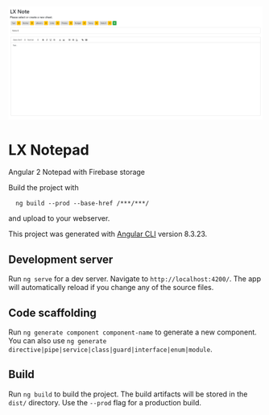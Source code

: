 ![Screenshot](2019-05-01%2008_37_40-lxnote.tk.png)



# LX Notepad
Angular 2 Notepad with Firebase storage


Build the project with

      ng build --prod --base-href /***/***/

and upload to your webserver.










This project was generated with [Angular CLI](https://github.com/angular/angular-cli) version 8.3.23.

## Development server

Run `ng serve` for a dev server. Navigate to `http://localhost:4200/`. The app will automatically reload if you change any of the source files.

## Code scaffolding

Run `ng generate component component-name` to generate a new component. You can also use `ng generate directive|pipe|service|class|guard|interface|enum|module`.

## Build

Run `ng build` to build the project. The build artifacts will be stored in the `dist/` directory. Use the `--prod` flag for a production build.

